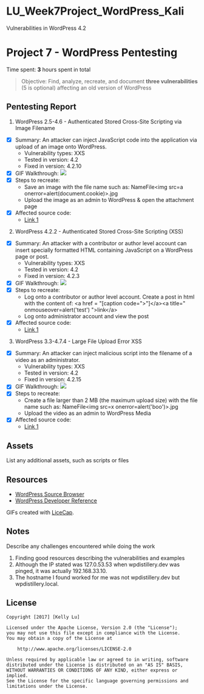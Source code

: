 # LU_Week7Project_WordPress_Kali
Vulnerabilities in WordPress 4.2

# Project 7 - WordPress Pentesting

Time spent: **3** hours spent in total

> Objective: Find, analyze, recreate, and document **three vulnerabilities** (5 is optional) affecting an old version of WordPress

## Pentesting Report

1. WordPress 2.5-4.6 - Authenticated Stored Cross-Site Scripting via Image Filename
  - [X] Summary: An attacker can inject JavaScript code into the application via upload of an image onto WordPress.
    - Vulnerability types: XXS
    - Tested in version: 4.2
    - Fixed in version: 4.2.10
  - [X] GIF Walkthrough: <img src='https://imgur.com/yDcjSOu.gif' />
  - [X] Steps to recreate:
    - Save an image with the file name such as:
        NameFile\<img src=a onerror=alert(document.cookie)>.jpg     
    - Upload the image as an admin to WordPress & open the attachment page
  - [X] Affected source code:
    - [Link 1](https://github.com/WordPress/WordPress/commit/c9e60dab176635d4bfaaf431c0ea891e4726d6e0)

2. WordPress 4.2.2 - Authenticated Stored Cross-Site Scripting (XSS)
  - [X] Summary: An attacker with a contributor or author level account can insert specially formatted HTML containing JavaScript on a WordPress page or post.
    - Vulnerability types: XXS
    - Tested in version: 4.2
    - Fixed in version: 4.2.3
  - [X] GIF Walkthrough: <img src='https://i.imgur.com/TUtTsXG.gif' />
  - [X] Steps to recreate:
    - Log onto a contributor or author level account. Create a post in html with the content of: 
        \<a href = "[caption code=">"]\</a>\<a title=" onmouseover=alert('test') ">link\</a>
    - Log onto administrator account and view the post
  - [X] Affected source code:
    - [Link 1](https://core.trac.wordpress.org/browser/trunk/src/wp-includes/class-wp-embed.php?rev=33359)

3. WordPress 3.3-4.7.4 - Large File Upload Error XSS
  - [X] Summary: An attacker can inject malicious script into the filename of a video as an administrator.
    - Vulnerability types: XXS
    - Tested in version: 4.2
    - Fixed in version: 4.2.15
  - [X] GIF Walkthrough: <img src='https://i.imgur.com/l8O5Ioa.gif' />
  - [X] Steps to recreate:
    - Create a file larger than 2 MB (the maximum upload size) with the file name such as: 
        NameFile<img src=x onerror=alert('boo')>.jpg
    - Upload the video as an admin to WordPress Media
  - [X] Affected source code:
    - [Link 1](https://github.com/WordPress/WordPress/commit/8c7ea71edbbffca5d9766b7bea7c7f3722ffafa6)

## Assets

List any additional assets, such as scripts or files

## Resources

- [WordPress Source Browser](https://core.trac.wordpress.org/browser/)
- [WordPress Developer Reference](https://developer.wordpress.org/reference/)

GIFs created with [LiceCap](http://www.cockos.com/licecap/).

## Notes

Describe any challenges encountered while doing the work

1) Finding good resources describing the vulnerabilities and examples
2) Although the IP stated was 127.0.53.53 when wpdistillery.dev was pinged, it was actually 192.168.33.10.
3) The hostname I found worked for me was not wpdistillery.dev but wpdistillery.local.

## License

    Copyright [2017] [Kelly Lu]

    Licensed under the Apache License, Version 2.0 (the "License");
    you may not use this file except in compliance with the License.
    You may obtain a copy of the License at

        http://www.apache.org/licenses/LICENSE-2.0

    Unless required by applicable law or agreed to in writing, software
    distributed under the License is distributed on an "AS IS" BASIS,
    WITHOUT WARRANTIES OR CONDITIONS OF ANY KIND, either express or implied.
    See the License for the specific language governing permissions and
    limitations under the License.
